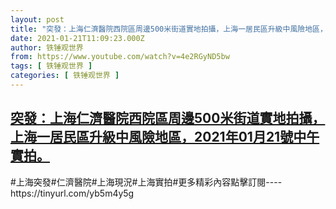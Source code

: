 ```yaml
---
layout: post
title: "突發：上海仁濟醫院西院區周邊500米街道實地拍攝，上海一居民區升級中風險地區，2021年01月21號中午實拍。"
date: 2021-01-21T11:09:23.000Z
author: 铁锤观世界
from: https://www.youtube.com/watch?v=4e2RGyND5bw
tags: [ 铁锤观世界 ]
categories: [ 铁锤观世界 ]
---
```

<!--1611227363000-->
[突發：上海仁濟醫院西院區周邊500米街道實地拍攝，上海一居民區升級中風險地區，2021年01月21號中午實拍。](https://www.youtube.com/watch?v=4e2RGyND5bw)
------

<div>
#上海突發#仁濟醫院#上海現況#上海實拍#更多精彩內容點擊訂閱----https://tinyurl.com/yb5m4y5g
</div>
